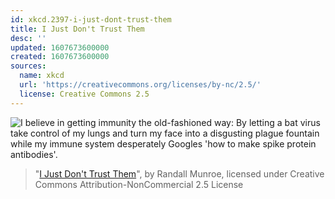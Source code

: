 ```yaml
---
id: xkcd.2397-i-just-dont-trust-them
title: I Just Don't Trust Them
desc: ''
updated: 1607673600000
created: 1607673600000
sources:
  name: xkcd
  url: 'https://creativecommons.org/licenses/by-nc/2.5/'
  license: Creative Commons 2.5
---
```

![I believe in getting immunity the old-fashioned way: By letting a bat virus take control of my lungs and turn my face into a disgusting plague fountain while my immune system desperately Googles 'how to make spike protein antibodies'.](https://imgs.xkcd.com/comics/i_just_dont_trust_them.png)
> "[I Just Don't Trust Them](https://xkcd.com/2397/)", by Randall Munroe, licensed under Creative Commons Attribution-NonCommercial 2.5 License
